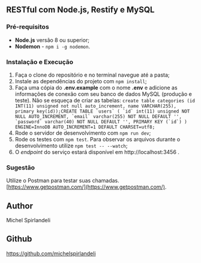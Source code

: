 ## RESTful com Node.js, Restify e MySQL

### Pré-requisitos

- **Node.js** versão 8 ou superior;
- **Nodemon** - `npm i -g nodemon`.

### Instalação e Execução

1. Faça o clone do repositório e no terminal navegue até a pasta;
2. Instale as dependências do projeto com `npm install`;
3. Faça uma cópia do **.env.example** com o nome **.env** e adicione as informações de conexão com seu banco de dados MySQL (produção e teste). Não se esqueça de criar as tabelas:
```create table categories (id INT(11) unsigned not null auto_increment, name VARCHAR(255), primary key(id));CREATE TABLE `users` (
  `id` int(11) unsigned NOT NULL AUTO_INCREMENT,
  `email` varchar(255) NOT NULL DEFAULT '',
  `password` varchar(40) NOT NULL DEFAULT '',
  PRIMARY KEY (`id`)
) ENGINE=InnoDB AUTO_INCREMENT=1 DEFAULT CHARSET=utf8;```
4. Rode o servidor de desenvolvimento com `npm run dev`;
5. Rode os testes com `npm test`. Para observar os arquivos durante o desenvolvimento utilize `npm test -- --watch`;
6. O *endpoint* do serviço estará disponível em http://localhost:3456 .

### Sugestão

Utilize o Postman para testar suas chamadas. [https://www.getpostman.com/](https://www.getpostman.com/).

## Author
Michel Spirlandeli

## Github
https://github.com/michelspirlandeli